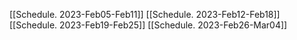 [[Schedule. 2023-Feb05-Feb11]]
[[Schedule. 2023-Feb12-Feb18]]
[[Schedule. 2023-Feb19-Feb25]]
[[Schedule. 2023-Feb26-Mar04]]
